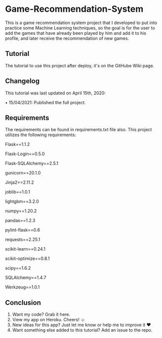 # Game-Recommendation-System

This is a game recommendation system project that I developed to put into practice some Machine Learning techniques, so the goal is for the user to add the games that have already been played by him and add it to his profile, and later receive the recommendation of new games.

## Tutorial

The tutorial to use this project after deploy, it's on the GitHube Wiki page.

## Changelog

This tutorial was last updated on April 15th, 2020:

• 15/04/2021: Published the full project.

## Requirements

The requirements can be found in requirements.txt file also.
This project utilizes the following requirements:

Flask==1.1.2

Flask-Login==0.5.0

Flask-SQLAlchemy==2.5.1

gunicorn==20.1.0

Jinja2==2.11.2

joblib==1.0.1

lightgbm==3.2.0

numpy==1.20.2

pandas==1.2.3

pylint-flask==0.6

requests==2.25.1

scikit-learn==0.24.1

scikit-optimize==0.8.1

scipy==1.6.2

SQLAlchemy==1.4.7

Werkzeug==1.0.1

## Conclusion

1) Want my code? Grab it here.
2) View my app on Heroku. Cheers! ☺
3) New ideas for this app? Just let me know or help me to improve it ♥
4) Want something else added to this tutorial? Add an issue to the repo.
